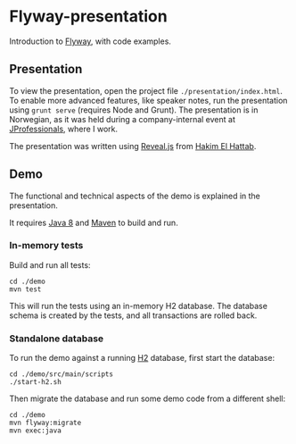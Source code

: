 # Flyway-presentation
Introduction to [Flyway](http://flywaydb.org), with code examples.

## Presentation
To view the presentation, open the project file `./presentation/index.html`. To enable more advanced features, like speaker notes, run the presentation using `grunt serve` (requires Node and Grunt). The presentation is in Norwegian, as it was held during a company-internal event at [JProfessionals](http://www.jpro.no), where I work.

The presentation was written using [Reveal.js](https://github.com/hakimel/reveal.js/) from [Hakim El Hattab](http://hakim.se).

## Demo
The functional and technical aspects of the demo is explained in the presentation.

It requires [Java 8](http://www.oracle.com/technetwork/java/javase/downloads/index.html) and [Maven](http://maven.apache.org/download.cgi) to build and run.

### In-memory tests

Build and run all tests:
```
cd ./demo
mvn test
```

This will run the tests using an in-memory H2 database. The database schema is created by the tests, and all transactions are rolled back.

### Standalone database

To run the demo against a running [H2](http://www.h2database.com) database, first start the database:
```
cd ./demo/src/main/scripts
./start-h2.sh
```

Then migrate the database and run some demo code from a different shell:
```
cd ./demo
mvn flyway:migrate
mvn exec:java
```